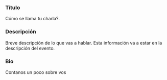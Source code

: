 ### Título
Cómo se llama tu charla?.

### Descripción
Breve descripción de lo que vas a hablar. Esta información va a estar en la descripción del evento.

### Bio
Contanos un poco sobre vos
